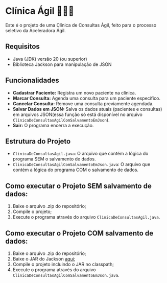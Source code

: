 # Clínica Ágil 👩🏻‍⚕️

Este é o projeto de uma Clínica de Consultas Ágil, feito para o processo seletivo da Aceleradora Ágil.

## Requisitos

- Java (JDK) versão 20 (ou superior)
- Biblioteca Jackson para manipulação de JSON

## Funcionalidades

- **Cadastrar Paciente:** Registra um novo paciente na clínica.
- **Marcar Consulta:** Agenda uma consulta para um paciente específico.
- **Cancelar Consulta:** Remove uma consulta previamente agendada.
- **Salvar Dados em JSON:** Salva os dados atuais (pacientes e consultas) em arquivos JSON(essa função só está disponível no arquivo `ClinicaDeConsultasAgilComSalvamentoEmJson`).
- **Sair:** O programa encerra a execução.

## Estrutura do Projeto

- `ClinicaDeConsultasAgil.java`: O arquivo que contém a lógica do programa SEM o salvamento de dados.
- `ClinicaDeConsultasAgilComSalvamentoEmJson.java`: O arquivo que contém a lógica do programa COM o salvamento de dados.

## Como executar o Projeto SEM salvamento de dados:

1. Baixe o arquivo .zip do repositório;
2. Compile o projeto;
3. Execute o programa através do arquivo `ClinicaDeConsultasAgil.java`.

## Como executar o Projeto COM salvamento de dados:

1. Baixe o arquivo .zip do repositório;
2. Baixe o JAR do Jackson [aqui](https://jar-download.com/artifacts/com.fasterxml.jackson.core);
3. Compile o projeto incluindo o JAR no classpath;
4. Execute o programa através do arquivo `ClinicaDeConsultasAgilComSalvamentoEmJson.java`.

